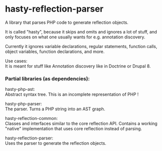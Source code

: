 # hasty-reflection-parser

A library that parses PHP code to generate reflection objects.

It is called "hasty", because it skips and omits and ignores a lot of stuff, and only focuses on what one usually wants for e.g. annotation discovery.

Currently it ignores variable declarations, regular statements, function calls, object variables, function declarations, and more.

Use cases:  
It is meant for stuff like Annotation discovery like in Doctrine or Drupal 8.

### Partial libraries (as dependencies):

hasty-php-ast:  
Abstract syntax tree. This is an incomplete representation of PHP !

hasty-php-parser:  
The parser. Turns a PHP string into an AST graph.

hasty-reflection-common:  
Classes and interfaces similar to the core reflection API. Contains a working "native" implementation that uses core reflection instead of parsing.

hasty-reflection-parser:  
Uses the parser to generate the reflection objects.

